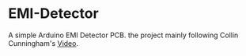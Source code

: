 # EMI-Detector
A simple Arduino EMI Detector PCB.
the project mainly following Collin Cunningham's [Video](https://www.youtube.com/watch?v=y1Bke3750WE). 
